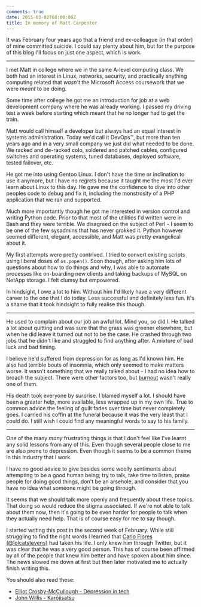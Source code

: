 ```yaml
---
comments: true
date: 2015-03-02T00:00:00Z
title: In memory of Matt Carpenter
---
```


It was February four years ago that a friend and ex-colleague (in that
order) of mine committed suicide. I could say plenty about him, but for the
purpose of this blog I'll focus on just one aspect, which is work.

---

I met Matt in college where we in the same A-level computing class. We both
had an interest in Linux, networks, security, and practically anything
computing related that *wasn't* the Microsoft Access coursework that we were
*meant* to be doing.

Some time after college he got me an introduction for job at a web
development company where he was already working. I passed my driving test a
week before starting which meant that he no longer had to get the train.

Matt would call himself a developer but always had an equal interest in
systems administration. Today we'd call it DevOps™, but more than ten years
ago and in a very small company we just did what needed to be done. We
racked and de-racked colo, soldered and patched cables, configured switches
and operating systems, tuned databases, deployed software, tested failover,
etc.

He got me into using Gentoo Linux. I don't have the time or inclination to
use it anymore, but I have no regrets because it taught me the most I'd ever
learn about Linux to this day. He gave me the confidence to dive into other
peoples code to debug and fix it, including the monstrosity of a PHP
application that we ran and supported.

Much more importantly though he got me interested in version control and
writing Python code. Prior to that most of the utilities I'd written were in
Bash and they were terrible. We disagreed on the subject of Perl - I seem to
be one of the few sysadmins that has never grokked it. Python however seemed
different, elegant, accessible, and Matt was pretty evangelical about it.

My first attempts were pretty contrived. I tried to convert existing scripts
using liberal doses of `os.popen()`. Soon though, after asking him lots of
questions about how to do things and why, I was able to automate processes
like on-boarding new clients and taking backups of MySQL on NetApp storage.
I felt clumsy but empowered.

In hindsight, I owe a lot to him. Without him I'd likely have a very
different career to the one that I do today. Less successful and definitely
less fun. It's a shame that it took hindsight to fully realise this though.

---

He used to complain about our job an awful lot. Mind you, so did I. He
talked a lot about quitting and was sure that the grass was greener
elsewhere, but when he did leave it turned out not to be the case. He
crashed through two jobs that he didn't like and struggled to find anything
after. A mixture of bad luck and bad timing.

I believe he'd suffered from depression for as long as I'd known him. He
also had terrible bouts of insomnia, which only seemed to make matters
worse. It wasn't something that we really talked about - I had no idea how
to broach the subject. There were other factors too, but [burnout][] wasn't
really one of them.

[burnout]: http://burnout.io

His death took everyone by surprise. I blamed myself a lot. I should have
been a greater help, more available, less wrapped up in my own life. True to
common advice the feeling of guilt fades over time but never completely
goes. I carried his coffin at the funeral because it was the very least that
I could do. I still wish I could find any meaningful words to say to his
family.

---

One of the many *many* frustrating things is that I don't feel like I've
learnt any solid lessons from any of this. Even though several people close
to me are also prone to depression. Even though it seems to be a common
theme in this industry that I work.

I have no good advice to give besides some woolly sentiments about
attempting to be a good human being; try to talk, take time to listen,
praise people for doing good things, don't be an arsehole, and consider that
you have no idea what someone might be going through.

It seems that we should talk more openly and frequently about these topics.
That doing so would reduce the stigma associated. If we're not able to talk
about them now, then it's going to be even harder for people to talk when
they actually need help. That is of course easy for me to say though.

I started writing this post in the second week of February. While still
struggling to find the right words I learned that [Carlo Flores (@lolcatstevens)][]
had taken his life. I only knew him through Twitter, but it was clear that
he was a very good person. This has of course been affirmed by all of the
people that knew him better and have spoken about him since. The news slowed
me down at first but then later motivated me to actually finish writing
this.

[Carlo Flores (@lolcatstevens)]: https://twitter.com/lolcatstevens

You should also read these:

- [Elliot Crosby-McCullough - Depression in tech](http://elliotcm.co.uk/articles/depression.html)
- [John Willis - Karōjisatsu](http://itrevolution.com/karojisatsu/)
